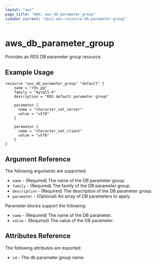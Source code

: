 ```yaml
---
layout: "aws"
page_title: "AWS: aws_db_parameter_group"
sidebar_current: "docs-aws-resource-db-parameter-group"
---
```


# aws\_db\_parameter\_group

Provides an RDS DB parameter group resource.

## Example Usage

```
resource "aws_db_parameter_group" "default" {
    name = "rds_pg"
    family = "mysql5.6"
    description = "RDS default parameter group"

  	parameter {
   	  name = "character_set_server"
   	  value = "utf8"
   	}
   	
   	parameter {
      name = "character_set_client"
      value = "utf8"
    }
}
```

## Argument Reference

The following arguments are supported:

* `name` - (Required) The name of the DB parameter group.
* `family` - (Required) The family of the DB parameter group.
* `description` - (Required) The description of the DB parameter group.
* `parameter` - (Optional) An array of DB parameters to apply.

Parameter blocks support the following:

* `name` - (Required) The name of the DB parameter.
* `value` - (Required) The value of the DB parameter.

## Attributes Reference

The following attributes are exported:

* `id` - The db parameter group name.
